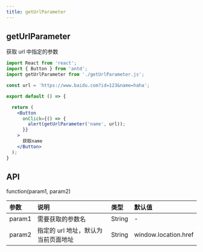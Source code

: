```yaml
---
title: getUrlParameter
---
```


## getUrlParameter

获取 url 中指定的参数

```jsx
import React from 'react';
import { Button } from 'antd';
import getUrlParameter from './getUrlParameter.js';

const url = 'https://www.baidu.com?id=123&name=haha';

export default () => {

  return (
    <Button
      onClick={() => {
        alert(getUrlParameter('name', url));
      }}
    >
      获取name
    </Button>
  );
}
```

## API

function(param1, param2)

|参数|说明|类型|默认值|
|:--|:--|:--|:--|
|param1|需要获取的参数名|String|-|
|param2|指定的 url 地址，默认为当前页面地址|String|window.location.href|
